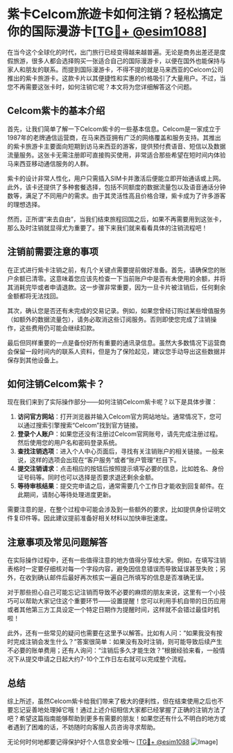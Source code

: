 # 紫卡Celcom旅遊卡如何注销？轻松搞定你的国际漫游卡[[TG💪+ @esim1088](https://t.me/s/esim1088)]

在当今这个全球化的时代，出门旅行已经变得越来越普遍。无论是商务出差还是度假旅游，很多人都会选择购买一张适合自己的国际漫游卡，以便在国外也能保持与家人和朋友的联系。而提到国际漫游卡，不得不提的就是马来西亚的Celcom公司推出的紫卡旅游卡。这款卡片以其便捷性和实惠的价格吸引了大量用户。不过，当您不再需要这张卡时，如何注销它呢？本文将为您详细解答这个问题。

## Celcom紫卡的基本介绍

首先，让我们简单了解一下Celcom紫卡的一些基本信息。Celcom是一家成立于1987年的老牌通信运营商，在马来西亚拥有广泛的网络覆盖和服务支持。其推出的紫卡旅游卡主要面向短期到访马来西亚的游客，提供预付费语音、短信以及数据流量服务。这张卡无需注册即可直接购买使用，非常适合那些希望在短时间内体验马来西亚移动通信服务的人群。

紫卡的设计非常人性化，用户只需插入SIM卡并激活后便能立即开始通话或上网。此外，该卡还提供了多种套餐选择，包括不同额度的数据流量包以及语音通话分钟数等，满足了不同用户的需求。由于其灵活性高且价格合理，紫卡成为了许多游客的理想选择。

然而，正所谓“来去自由”，当我们结束旅程回国之后，如果不再需要用到这张卡，那么及时注销就显得尤为重要了。接下来我们就来看看具体的注销流程吧！

## 注销前需要注意的事项

在正式进行紫卡注销之前，有几个关键点需要提前做好准备。首先，请确保您的账户余额已清零。这意味着您应该先检查一下当前账户中是否有未使用的余额，并将其消耗完毕或者申请退款。这一步骤非常重要，因为一旦卡片被注销后，任何剩余金额都将无法找回。

其次，确认您是否还有未完成的交易记录。例如，如果您曾经订购过某些增值服务（如额外的数据流量包），请务必取消这些订阅服务。否则即使您完成了注销操作，这些费用仍可能会继续扣款。

最后但同样重要的一点是备份好所有重要的通讯录信息。虽然大多数情况下运营商会保留一段时间内的联系人资料，但是为了保险起见，建议您手动导出这些数据并保存到其他设备上。

## 如何注销Celcom紫卡？

现在我们来到了实际操作部分——如何注销Celcom紫卡呢？以下是具体步骤：

1. **访问官方网站**：打开浏览器并输入Celcom官方网站地址。通常情况下，您可以通过搜索引擎搜索“Celcom”找到官方链接。
2. **登录个人账户**：如果您还没有注册过Celcom官网账号，请先完成注册过程。然后使用您的用户名和密码登录系统。
3. **查找注销选项**：进入个人中心页面后，寻找有关注销账户的相关链接。一般来说，这样的选项会出现在“客户服务”或者“账户管理”栏目下。
4. **提交注销请求**：点击相应的按钮后按照提示填写必要的信息，比如姓名、身份证号码等。同时也可以选择是否要求退还剩余金额。
5. **等待审核结果**：提交完申请之后，通常需要几个工作日才能收到回复邮件。在此期间，请耐心等待处理进度更新。

需要注意的是，在整个过程中可能会涉及到一些额外的要求，比如提供身份证明文件复印件等。因此建议提前准备好相关材料以加快审批速度。

## 注意事项及常见问题解答

在实际操作过程中，还有一些值得注意的地方值得分享给大家。例如，在填写注销表格时一定要仔细核对每一个字段内容，避免因信息错误而导致延误甚至失败；另外，在收到确认邮件后最好再次核实一遍自己所填写的信息是否准确无误。

对于那些担心自己可能忘记注销而导致不必要的麻烦的朋友来说，这里有一个小技巧可以帮助大家记住这个重要环节——设置提醒！您可以利用手机自带的日历应用或者其他第三方工具设定一个特定日期作为提醒时间，这样就不会错过最佳时机啦！

此外，还有一些常见的疑问也需要在这里予以解答。比如有人问：“如果我没有按时完成注销会发生什么？”答案很简单：如果没有及时注销，则可能导致后续产生不必要的账单费用；还有人询问：“注销后多久才能生效？”根据经验来看，一般情况下从提交申请之日起大约7-10个工作日左右就可以完成整个流程。

## 总结

综上所述，虽然Celcom紫卡给我们带来了极大的便利性，但在结束使用之后也不要忘记妥善地处理掉它哦！通过上述介绍相信大家都已经掌握了正确的注销方法了吧？希望这篇指南能够帮助到更多有需要的朋友！如果您还有什么不明白的地方或者遇到了困难的话，不妨随时向客服人员咨询寻求帮助。

无论何时何地都要记得保护好个人信息安全哦～ [[TG💪+ @esim1088](https://t.me/s/esim1088) ![Image](https://i.postimg.cc/4NQfJmqS/Snipaste-2025-05-13-00-14-12.png)]